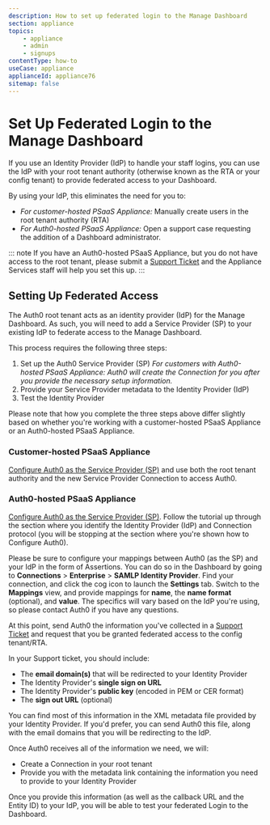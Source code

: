 ```yaml
---
description: How to set up federated login to the Manage Dashboard
section: appliance
topics:
    - appliance
    - admin
    - signups
contentType: how-to
useCase: appliance
applianceId: appliance76
sitemap: false
---
```

# Set Up Federated Login to the Manage Dashboard

If you use an Identity Provider (IdP) to handle your staff logins, you can use the IdP with your root tenant authority (otherwise known as the RTA or your config tenant) to provide federated access to your Dashboard.

By using your IdP, this eliminates the need for you to:

* *For customer-hosted PSaaS Appliance:* Manually create users in the root tenant authority (RTA)
* *For Auth0-hosted PSaaS Appliance:* Open a support case requesting the addition of a Dashboard administrator.

::: note
If you have an Auth0-hosted PSaaS Appliance, but you do not have access to the root tenant, please submit a [Support Ticket](${env.DOMAIN_URL_SUPPORT}) and the Appliance Services staff will help you set this up.
:::

## Setting Up Federated Access

The Auth0 root tenant acts as an identity provider (IdP) for the Manage Dashboard. As such, you will need to add a Service Provider (SP) to your existing IdP to federate access to the Manage Dashboard. 

This process requires the following three steps:

1. Set up the Auth0 Service Provider (SP)
    *For customers with Auth0-hosted PSaaS Appliance: Auth0 will create the Connection for you after you provide the necessary setup information.*
2. Provide your Service Provider metadata to the Identity Provider (IdP)
3. Test the Identity Provider

Please note that how you complete the three steps above differ slightly based on whether you're working with a customer-hosted PSaaS Appliance or an Auth0-hosted PSaaS Appliance.

### Customer-hosted PSaaS Appliance

[Configure Auth0 as the Service Provider (SP)](/protocols/saml/saml-configuration/auth0-as-service-provider) and use both the root tenant authority and the new Service Provider Connection to access Auth0.

### Auth0-hosted PSaaS Appliance

[Configure Auth0 as the Service Provider (SP)](/protocols/saml/saml-configuration/auth0-as-service-provider). Follow the tutorial up through the section where you identify the Identity Provider (IdP) and Connection protocol (you will be stopping at the section where you're shown how to Configure Auth0).

Please be sure to configure your mappings between Auth0 (as the SP) and your IdP in the form of Assertions. You can do so in the Dashboard by going to **Connections** > **Enterprise** > **SAMLP Identity Provider**. Find your connection, and click the cog icon to launch the **Settings** tab. Switch to the **Mappings** view, and provide mappings for **name**, the **name format** (optional), and **value**. The specifics will vary based on the IdP you're using, so please contact Auth0 if you have any questions.

At this point, send Auth0 the information you've collected in a [Support Ticket](${env.DOMAIN_URL_SUPPORT}) and request that you be granted federated access to the config tenant/RTA.

In your Support ticket, you should include:

* The **email domain(s)** that will be redirected to your Identity Provider
* The Identity Provider's **single sign on URL**
* The Identity Provider's **public key** (encoded in PEM or CER format)
* The **sign out URL** (optional)

You can find most of this information in the XML metadata file provided by your Identity Provider. If you'd prefer, you can send Auth0 this file, along with the email domains that you will be redirecting to the IdP.

Once Auth0 receives all of the information we need, we will:

* Create a Connection in your root tenant
* Provide you with the metadata link containing the information you need to provide to your Identity Provider

Once you provide this information (as well as the callback URL and the Entity ID) to your IdP, you will be able to test your federated Login to the Dashboard.